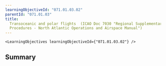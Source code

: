 ```yaml
---
learningObjectiveId: "071.01.03.02"
parentId: "071.01.03"
title:
  Transoceanic and polar flights  (ICAO Doc 7030 "Regional Supplementary
  Procedures - North Atlantic Operations and Airspace Manual")
---
```


```tsx eval
<LearningObjectives learningObjectiveId={"071.01.03.02"} />
```

## Summary
